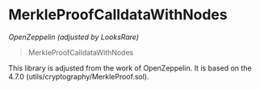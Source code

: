 # MerkleProofCalldataWithNodes

_OpenZeppelin (adjusted by LooksRare)_

> MerkleProofCalldataWithNodes

This library is adjusted from the work of OpenZeppelin. It is based on the 4.7.0 (utils/cryptography/MerkleProof.sol).
